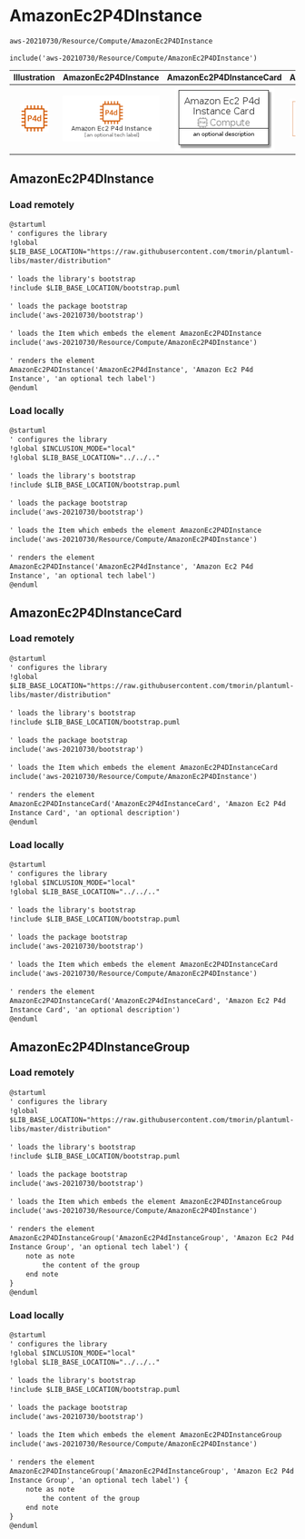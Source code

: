 # AmazonEc2P4DInstance


```text
aws-20210730/Resource/Compute/AmazonEc2P4DInstance
```

```text
include('aws-20210730/Resource/Compute/AmazonEc2P4DInstance')
```



| Illustration | AmazonEc2P4DInstance | AmazonEc2P4DInstanceCard | AmazonEc2P4DInstanceGroup |
| :---: | :---: | :---: | :---: |
| ![illustration for Illustration](../../../aws-20210730/Resource/Compute/AmazonEc2P4DInstance.png) | ![illustration for AmazonEc2P4DInstance](../../../aws-20210730/Resource/Compute/AmazonEc2P4DInstance.Local.png) | ![illustration for AmazonEc2P4DInstanceCard](../../../aws-20210730/Resource/Compute/AmazonEc2P4DInstanceCard.Local.png) | ![illustration for AmazonEc2P4DInstanceGroup](../../../aws-20210730/Resource/Compute/AmazonEc2P4DInstanceGroup.Local.png) |




## AmazonEc2P4DInstance

### Load remotely
```plantuml
@startuml
' configures the library
!global $LIB_BASE_LOCATION="https://raw.githubusercontent.com/tmorin/plantuml-libs/master/distribution"

' loads the library's bootstrap
!include $LIB_BASE_LOCATION/bootstrap.puml

' loads the package bootstrap
include('aws-20210730/bootstrap')

' loads the Item which embeds the element AmazonEc2P4DInstance
include('aws-20210730/Resource/Compute/AmazonEc2P4DInstance')

' renders the element
AmazonEc2P4DInstance('AmazonEc2P4dInstance', 'Amazon Ec2 P4d Instance', 'an optional tech label')
@enduml
```

### Load locally
```plantuml
@startuml
' configures the library
!global $INCLUSION_MODE="local"
!global $LIB_BASE_LOCATION="../../.."

' loads the library's bootstrap
!include $LIB_BASE_LOCATION/bootstrap.puml

' loads the package bootstrap
include('aws-20210730/bootstrap')

' loads the Item which embeds the element AmazonEc2P4DInstance
include('aws-20210730/Resource/Compute/AmazonEc2P4DInstance')

' renders the element
AmazonEc2P4DInstance('AmazonEc2P4dInstance', 'Amazon Ec2 P4d Instance', 'an optional tech label')
@enduml
```

## AmazonEc2P4DInstanceCard

### Load remotely
```plantuml
@startuml
' configures the library
!global $LIB_BASE_LOCATION="https://raw.githubusercontent.com/tmorin/plantuml-libs/master/distribution"

' loads the library's bootstrap
!include $LIB_BASE_LOCATION/bootstrap.puml

' loads the package bootstrap
include('aws-20210730/bootstrap')

' loads the Item which embeds the element AmazonEc2P4DInstanceCard
include('aws-20210730/Resource/Compute/AmazonEc2P4DInstance')

' renders the element
AmazonEc2P4DInstanceCard('AmazonEc2P4dInstanceCard', 'Amazon Ec2 P4d Instance Card', 'an optional description')
@enduml
```

### Load locally
```plantuml
@startuml
' configures the library
!global $INCLUSION_MODE="local"
!global $LIB_BASE_LOCATION="../../.."

' loads the library's bootstrap
!include $LIB_BASE_LOCATION/bootstrap.puml

' loads the package bootstrap
include('aws-20210730/bootstrap')

' loads the Item which embeds the element AmazonEc2P4DInstanceCard
include('aws-20210730/Resource/Compute/AmazonEc2P4DInstance')

' renders the element
AmazonEc2P4DInstanceCard('AmazonEc2P4dInstanceCard', 'Amazon Ec2 P4d Instance Card', 'an optional description')
@enduml
```

## AmazonEc2P4DInstanceGroup

### Load remotely
```plantuml
@startuml
' configures the library
!global $LIB_BASE_LOCATION="https://raw.githubusercontent.com/tmorin/plantuml-libs/master/distribution"

' loads the library's bootstrap
!include $LIB_BASE_LOCATION/bootstrap.puml

' loads the package bootstrap
include('aws-20210730/bootstrap')

' loads the Item which embeds the element AmazonEc2P4DInstanceGroup
include('aws-20210730/Resource/Compute/AmazonEc2P4DInstance')

' renders the element
AmazonEc2P4DInstanceGroup('AmazonEc2P4dInstanceGroup', 'Amazon Ec2 P4d Instance Group', 'an optional tech label') {
    note as note
        the content of the group
    end note
}
@enduml
```

### Load locally
```plantuml
@startuml
' configures the library
!global $INCLUSION_MODE="local"
!global $LIB_BASE_LOCATION="../../.."

' loads the library's bootstrap
!include $LIB_BASE_LOCATION/bootstrap.puml

' loads the package bootstrap
include('aws-20210730/bootstrap')

' loads the Item which embeds the element AmazonEc2P4DInstanceGroup
include('aws-20210730/Resource/Compute/AmazonEc2P4DInstance')

' renders the element
AmazonEc2P4DInstanceGroup('AmazonEc2P4dInstanceGroup', 'Amazon Ec2 P4d Instance Group', 'an optional tech label') {
    note as note
        the content of the group
    end note
}
@enduml
```

